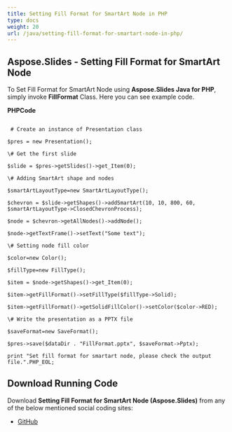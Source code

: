 ```yaml
---
title: Setting Fill Format for SmartArt Node in PHP
type: docs
weight: 20
url: /java/setting-fill-format-for-smartart-node-in-php/
---
```


## **Aspose.Slides - Setting Fill Format for SmartArt Node**
To Set Fill Format for SmartArt Node using **Aspose.Slides Java for PHP**, simply invoke **FillFormat** Class. Here you can see example code.

**PHPCode**

```

 # Create an instance of Presentation class

$pres = new Presentation();

\# Get the first slide

$slide = $pres->getSlides()->get_Item(0);

\# Adding SmartArt shape and nodes

$smartArtLayoutType=new SmartArtLayoutType();

$chevron = $slide->getShapes()->addSmartArt(10, 10, 800, 60, $smartArtLayoutType->ClosedChevronProcess);

$node = $chevron->getAllNodes()->addNode();

$node->getTextFrame()->setText("Some text");

\# Setting node fill color

$color=new Color();

$fillType=new FillType();

$item = $node->getShapes()->get_Item(0);

$item->getFillFormat()->setFillType($fillType->Solid);

$item->getFillFormat()->getSolidFillColor()->setColor($color->RED);

\# Write the presentation as a PPTX file

$saveFormat=new SaveFormat();

$pres->save($dataDir . "FillFormat.pptx", $saveFormat->Pptx);

print "Set fill format for smartart node, please check the output file.".PHP_EOL;

```
## **Download Running Code**
Download **Setting Fill Format for SmartArt Node (Aspose.Slides)** from any of the below mentioned social coding sites:

- [GitHub](https://github.com/aspose-slides/Aspose.Slides-for-Java/blob/master/Plugins/Aspose_Slides_Java_for_PHP/src/aspose/slides/WorkingWithSmartArt/FillFormat.php)
